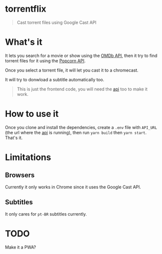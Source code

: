 # torrentflix

> Cast torrent files using Google Cast API

# What's it

It lets you search for a movie or show using the [OMDb API](http://www.omdbapi.com/), then it try to find torrent files for it using the [Popcorn API](https://popcornofficial.docs.apiary.io/#reference).

Once you select a torrent file, it will let you cast it to a chromecast.

It will try to donwload a subtitle automatically too.

> This is just the frontend code, you will need the [api](https://github.com/schiehll/torrentflix-api) too to make it work.

# How to use it

Once you clone and install the dependencies, create a `.env` file with `API_URL` (the url where the [api](https://github.com/schiehll/torrentflix-api) is running), then run `yarn build` then `yarn start`. That's it.

# Limitations

## Browsers

Currently it only works in Chrome since it uses the Google Cast API.

## Subtitles

It only cares for `pt-BR` subtitles currently.

# TODO

Make it a PWA?
